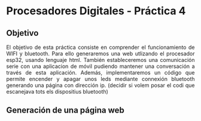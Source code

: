 # Procesadores Digitales - Práctica 4

## Objetivo
<div align="justify">
El objetivo de esta práctica consiste en comprender el funcionamiento de WIFI y bluetooth. Para ello generaremos una web utlizando el procesador esp32, usando lenguaje html. También estableceremos una comunicación serie con una aplicacion de móvil pudiendo mantener una conversación a través de esta aplicación. Además, implementaremos un código que permite encender y apagar unos leds mediante connexión bluetooth generando una página con dirección ip.
(decidir si volem posar el codi que escanejava tots els dispositius bluetooth)

## Generación de una página web

